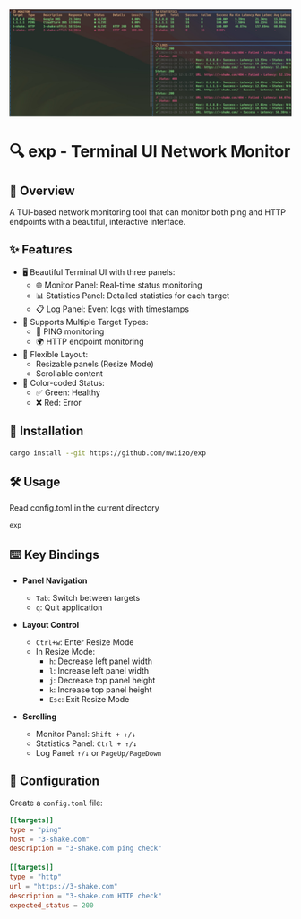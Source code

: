 <div align="center">
  <div>
    <img src=".github/Screenshot_0001.jpeg" alt="exp"/>
  </div>
</div>

# 🔍 exp - Terminal UI Network Monitor

## 🌟 Overview
A TUI-based network monitoring tool that can monitor both ping and HTTP endpoints with a beautiful, interactive interface.


## ✨ Features
- 🖥️ Beautiful Terminal UI with three panels:
  - 🌐 Monitor Panel: Real-time status monitoring
  - 📊 Statistics Panel: Detailed statistics for each target
  - 📋 Log Panel: Event logs with timestamps
- 🎯 Supports Multiple Target Types:
  - 🏓 PING monitoring
  - 🌍 HTTP endpoint monitoring
- 📐 Flexible Layout:
  - Resizable panels (Resize Mode)
  - Scrollable content
- 🎨 Color-coded Status:
  - ✅ Green: Healthy
  - ❌ Red: Error

## 🚀 Installation
```bash
cargo install --git https://github.com/nwiizo/exp
```

## 🛠️ Usage
Read config.toml in the current directory
```bash
exp 
```

## ⌨️ Key Bindings
- **Panel Navigation**
  - `Tab`: Switch between targets
  - `q`: Quit application

- **Layout Control**
  - `Ctrl+w`: Enter Resize Mode
  - In Resize Mode:
    - `h`: Decrease left panel width
    - `l`: Increase left panel width
    - `j`: Decrease top panel height
    - `k`: Increase top panel height
    - `Esc`: Exit Resize Mode

- **Scrolling**
  - Monitor Panel: `Shift + ↑/↓`
  - Statistics Panel: `Ctrl + ↑/↓`
  - Log Panel: `↑/↓` or `PageUp/PageDown`

## 📝 Configuration
Create a `config.toml` file:
```toml
[[targets]]
type = "ping"
host = "3-shake.com"
description = "3-shake.com ping check"

[[targets]]
type = "http"
url = "https://3-shake.com"
description = "3-shake.com HTTP check"
expected_status = 200
```
